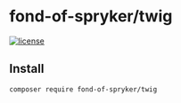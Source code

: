 # fond-of-spryker/twig
[![license](https://img.shields.io/github/license/fond-of/spryker-twig.svg)](https://packagist.org/packages/fond-of-spryker/twig)

## Install

```
composer require fond-of-spryker/twig
```
